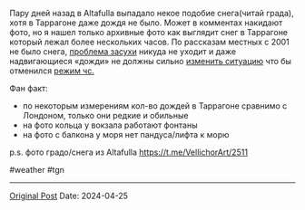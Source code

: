Пару дней назад в Altafulla выпадало некое подобие снега(читай града), хотя в Таррагоне даже дождя не было. Может в комментах накидают фото, но я нашел только архивные фото как выглядит снег в Таррагоне который лежал более нескольких часов.  По рассказам местных с 2001 не было снега, [проблема засухи](1370.md) никуда не уходит и даже надвигающиеся «дожди»  не должны сильно [изменить ситуацию](1225.md) что бы отменился [режим чс.](1907.md)

Фан факт: 
- по некоторым измерениям кол-во дождей в Таррагоне сравнимо с Лондоном, только они редкие и обильные
- на фото кольца у вокзала работают фонтаны
- на фото с балкона у моря нет пандуса/лифта к морю

p.s. фото градо/снега из Altafulla https://t.me/VellichorArt/2511

#weather #tgn

---
[Original Post](https://t.me/lev2tarragona/2132)
Date: 2024-04-25
